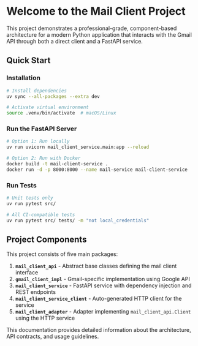 # Welcome to the Mail Client Project

This project demonstrates a professional-grade, component-based architecture for a modern Python application that interacts with the Gmail API through both a direct client and a FastAPI service.

## Quick Start

### Installation
```bash
# Install dependencies
uv sync --all-packages --extra dev

# Activate virtual environment
source .venv/bin/activate  # macOS/Linux
```

### Run the FastAPI Server
```bash
# Option 1: Run locally
uv run uvicorn mail_client_service.main:app --reload

# Option 2: Run with Docker
docker build -t mail-client-service .
docker run -d -p 8000:8000 --name mail-service mail-client-service
```

### Run Tests
```bash
# Unit tests only
uv run pytest src/

# All CI-compatible tests
uv run pytest src/ tests/ -m "not local_credentials"
```

## Project Components

This project consists of five main packages:

1. **`mail_client_api`** - Abstract base classes defining the mail client interface
2. **`gmail_client_impl`** - Gmail-specific implementation using Google API
3. **`mail_client_service`** - FastAPI service with dependency injection and REST endpoints
4. **`mail_client_service_client`** - Auto-generated HTTP client for the service
5. **`mail_client_adapter`** - Adapter implementing `mail_client_api.Client` using the HTTP service

This documentation provides detailed information about the architecture, API contracts, and usage guidelines.
